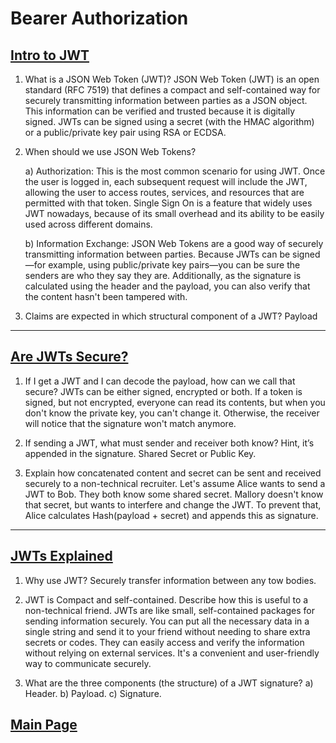 # Bearer Authorization

## [Intro to JWT](https://jwt.io/introduction/)

1. What is a JSON Web Token (JWT)?
   JSON Web Token (JWT) is an open standard (RFC 7519) that defines a compact and self-contained way for securely transmitting information between parties as a JSON object. This information can be verified and trusted because it is digitally signed. JWTs can be signed using a secret (with the HMAC algorithm) or a public/private key pair using RSA or ECDSA.

2. When should we use JSON Web Tokens?

   a) Authorization: This is the most common scenario for using JWT. Once the user is logged in, each subsequent request will include the JWT, allowing the user to access routes, services, and resources that are permitted with that token. Single Sign On is a feature that widely uses JWT nowadays, because of its small overhead and its ability to be easily used across different domains.

   b) Information Exchange: JSON Web Tokens are a good way of securely transmitting information between parties. Because JWTs can be signed—for example, using public/private key pairs—you can be sure the senders are who they say they are. Additionally, as the signature is calculated using the header and the payload, you can also verify that the content hasn't been tampered with.

3. Claims are expected in which structural component of a JWT?
   Payload

---

## [Are JWTs Secure?](https://stackoverflow.com/questions/27301557/if-you-can-decode-jwt-how-are-they-secure)

1. If I get a JWT and I can decode the payload, how can we call that secure?
   JWTs can be either signed, encrypted or both. If a token is signed, but not encrypted, everyone can read its contents, but when you don't know the private key, you can't change it. Otherwise, the receiver will notice that the signature won't match anymore.

2. If sending a JWT, what must sender and receiver both know? Hint, it’s appended in the signature.
   Shared Secret or Public Key.

3. Explain how concatenated content and secret can be sent and received securely to a non-technical recruiter.
   Let's assume Alice wants to send a JWT to Bob. They both know some shared secret. Mallory doesn't know that secret, but wants to interfere and change the JWT. To prevent that, Alice calculates Hash(payload + secret) and appends this as signature.

---

## [JWTs Explained](https://www.youtube.com/watch?v=926mknSW9Lo)

1. Why use JWT?
   Securely transfer information between any tow bodies.

2. JWT is Compact and self-contained. Describe how this is useful to a non-technical friend.
   JWTs are like small, self-contained packages for sending information securely. You can put all the necessary data in a single string and send it to your friend without needing to share extra secrets or codes. They can easily access and verify the information without relying on external services. It's a convenient and user-friendly way to communicate securely.

3. What are the three components (the structure) of a JWT signature?
   a) Header.
   b) Payload.
   c) Signature.

## [Main Page](../README.md)
